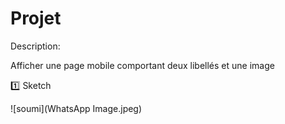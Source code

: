 
# Projet

Description:

Afficher une page mobile comportant deux libellés et une image

:one: Sketch

![soumi](WhatsApp Image.jpeg)
